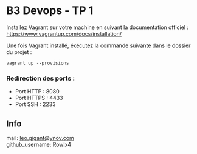 # B3 Devops - TP 1

Installez Vagrant sur votre machine en suivant la documentation officiel :  
<https://www.vagrantup.com/docs/installation/>
  
Une fois Vagrant installé, éxécutez la commande suivante dans le dossier du projet :


    vagrant up --provisions
    
    
### Redirection des ports :
  
* Port HTTP : 8080
* Port HTTPS : 4433
* Port SSH : 2233


## Info

mail: leo.gigant@ynov.com  
github​_username: Rowix4
